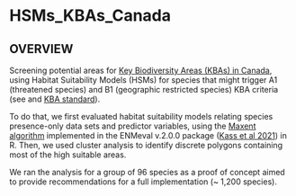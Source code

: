 # HSMs_KBAs_Canada
## OVERVIEW
Screening potential areas for <a href="http://www.kbacanada.org/" target="_blank">Key Biodiversity Areas (KBAs) in Canada</a>, using Habitat Suitability Models (HSMs) for species that might trigger A1 (threatened species) and B1 (geographic restricted species) KBA criteria  (see  and <a href="https://portals.iucn.org/library/node/46259" target="_blank">KBA standard</a>).

To do that, we first evaluated habitat suitability models relating species presence-only data sets and predictor variables, using the  <a href="https://www.sciencedirect.com/science/article/pii/S030438000500267X" target="_blank">Maxent algorithm</a>  implemented in the  ENMeval v.2.0.0 package (<a href="https://besjournals.onlinelibrary.wiley.com/doi/full/10.1111/2041-210X.13628?campaign=woletoc" target="_blank">Kass et al 2021</a>) in R. Then, we used cluster analysis to identify discrete polygons containing most of the high suitable areas.

We ran the analysis for a group of 96 species as a proof of concept aimed to provide recommendations for a full implementation (~ 1,200 species). 
